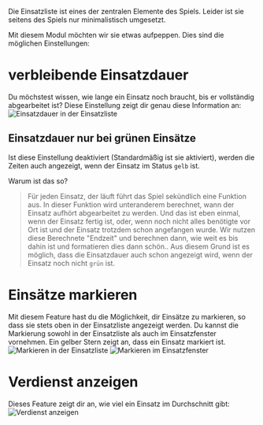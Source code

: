 Die Einsatzliste ist eines der zentralen Elemente des Spiels. Leider ist sie seitens des Spiels nur minimalistisch umgesetzt.

Mit diesem Modul möchten wir sie etwas aufpeppen. Dies sind die möglichen Einstellungen:

# verbleibende Einsatzdauer
Du möchstest wissen, wie lange ein Einsatz noch braucht, bis er vollständig abgearbeitet ist?
Diese Einstellung zeigt dir genau diese Information an:
![Einsatzdauer in der Einsatzliste](/v4/docs/assets/extendedCallList/img/de_DE/einsatzdauer.png)

## Einsatzdauer nur bei grünen Einsätze
Ist diese Einstellung deaktiviert (Standardmäßig ist sie aktiviert), werden die Zeiten auch angezeigt, wenn der Einsatz im Status `gelb` ist.

Warum ist das so?
> Für jeden Einsatz, der läuft führt das Spiel sekündlich eine Funktion aus. In dieser Funktion wird unteranderem berechnet, wann der Einsatz aufhört abgearbeitet zu werden. Und das ist eben einmal, wenn der Einsatz fertig ist, oder, wenn noch nicht alles benötigte vor Ort ist und der Einsatz trotzdem schon angefangen wurde.
> Wir nutzen diese Berechnete "Endzeit" und berechnen dann, wie weit es bis dahin ist und formatieren dies dann schön..
> Aus diesem Grund ist es möglich, dass die Einsatzdauer auch schon angezeigt wird, wenn der Einsatz noch nicht `grün` ist. 

# Einsätze markieren
Mit diesem Feature hast du die Möglichkeit, dir Einsätze zu markieren, so dass sie stets oben in der Einsatzliste angezeigt werden. Du kannst die Markierung sowohl in der Einsatzliste als auch im Einsatzfenster vornehmen. Ein gelber Stern zeigt an, dass ein Einsatz markiert ist.
![Markieren in der Einsatzliste](/v4/docs/assets/extendedCallList/img/de_DE/markieren.png)
![Markieren im Einsatzfenster](/v4/docs/assets/extendedCallList/img/de_DE/markieren_einsatz.png)

# Verdienst anzeigen
Dieses Feature zeigt dir an, wie viel ein Einsatz im Durchschnitt gibt:
![Verdienst anzeigen](/v4/docs/assets/extendedCallList/img/de_DE/verdienst.png)